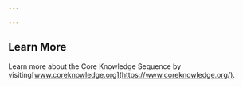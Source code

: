 ```yaml
---

---
```

## Learn More

Learn more about the Core Knowledge Sequence by visiting[www.coreknowledge.org](https://www.coreknowledge.org/).